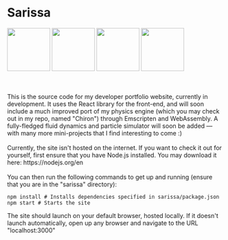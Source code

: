 # Sarissa

<img src="https://github.com/Argyraspides/Sarissa/assets/95353936/faba7c27-0798-40ee-a43d-537bf23ee20b" width="auto" height="100"></img>
<img src="https://github.com/Argyraspides/Sarissa/assets/95353936/88658146-38ca-4dc7-896f-4166f3aed94a" width="auto" height="100"></img>
<img src="https://github.com/Argyraspides/Sarissa/assets/95353936/bd56954d-c437-493e-9231-f8ed43eeab45" width="auto" height="100"></img>
<img src="https://github.com/Argyraspides/Sarissa/assets/95353936/6e619ad7-d610-431d-9c0f-76ac519d074b" width="auto" height="100"><br/><br/><br/></img>  
  
  
<p>This is the source code for my developer portfolio website, currently in development. It uses the React library for the front-end, and will
soon include a much improved port of my physics engine (which you may check out in my repo, named "Chiron") through Emscripten and WebAssembly. 
A fully-fledged fluid dynamics and particle simulator will soon be added — with many more mini-projects that I find interesting to come :)

<br/>
<br/>
Currently, the site isn't hosted on the internet. If you want to check it out for yourself, first ensure that you have Node.js installed. You may download it here: https://nodejs.org/en <br/><br/>
You can then run the following commands to get up and running (ensure that you are in the "sarissa" directory):
<br/>
<p>

```npm install # Installs dependencies specified in sarissa/package.json```
<br/>
```npm start # Starts the site```

<p>
  The site should launch on your default browser, hosted locally. If it doesn't launch automatically, open up any browser and navigate to the URL "localhost:3000"
</p>



